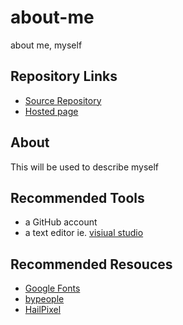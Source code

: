 # about-me
about me, myself

## Repository Links
* [Source Repository](https://github.com/nmahlberg/about-me)
* [Hosted page](https://nmahlberg.github.io/about-me/)

## About
This will be used to describe myself

## Recommended Tools
* a GitHub account 
* a text editor ie. [visiual studio](https://code.visualstudio.com/)

## Recommended Resouces
* [Google Fonts](https://fonts.google.com/)
* [bypeople](https://www.bypeople.com/)
* [HailPixel](https://color.hailpixel.com/)